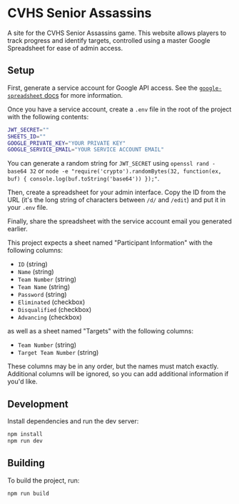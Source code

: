 # CVHS Senior Assassins

A site for the CVHS Senior Assassins game. This website allows players to track progress and identify targets, controlled using a master Google Spreadsheet for ease of admin access.

## Setup

First, generate a service account for Google API access. See the [`google-spreadsheet` docs](https://theoephraim.github.io/node-google-spreadsheet/#/getting-started/authentication?id=service-account) for more information.

Once you have a service account, create a `.env` file in the root of the project with the following contents:

```bash
JWT_SECRET=""
SHEETS_ID=""
GOOGLE_PRIVATE_KEY="YOUR PRIVATE KEY"
GOOGLE_SERVICE_EMAIL="YOUR SERVICE ACCOUNT EMAIL"
```

You can generate a random string for `JWT_SECRET` using `openssl rand -base64 32` or `node -e "require('crypto').randomBytes(32, function(ex, buf) { console.log(buf.toString('base64')) });"`.

Then, create a spreadsheet for your admin interface. Copy the ID from the URL (it's the long string of characters between `/d/` and `/edit`) and put it in your `.env` file.

Finally, share the spreadsheet with the service account email you generated earlier.

This project expects a sheet named "Participant Information" with the following columns:

- `ID` (string)
- `Name` (string)
- `Team Number` (string)
- `Team Name` (string)
- `Password` (string)
- `Eliminated` (checkbox)
- `Disqualified` (checkbox)
- `Advancing` (checkbox)

as well as a sheet named "Targets" with the following columns:

- `Team Number` (string)
- `Target Team Number` (string)

These columns may be in any order, but the names must match exactly. Additional columns will be ignored, so you can add additional information if you'd like.

## Development

Install dependencies and run the dev server:

```bash
npm install
npm run dev
```

## Building

To build the project, run:

```bash
npm run build
```

